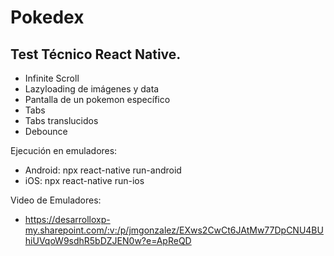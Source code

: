 # Pokedex
## Test Técnico React Native.

* Infinite Scroll
* Lazyloading de imágenes y data
* Pantalla de un pokemon específico
* Tabs
* Tabs translucidos
* Debounce

Ejecución en emuladores:

* Android: npx react-native run-android
* iOS: npx react-native run-ios

Video de Emuladores:
- https://desarrolloxp-my.sharepoint.com/:v:/p/jmgonzalez/EXws2CwCt6JAtMw77DpCNU4BUhiUVqoW9sdhR5bDZJEN0w?e=ApReQD
